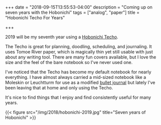 +++
date = "2018-09-15T13:55:53-04:00"
description = "Coming up on seven years with the Hobonichi"
tags = ["analog", "paper"]
title = "Hobonichi Techo For Years"

+++

2019 will be my seventh year using a [Hobonichi Techo](https://www.1101.com/store/techo/en/).

The Techo is great for planning, doodling, scheduling, and journaling. It uses Tomoe River paper, which is magically thin yet still usable with just about any writing tool. There are many fun covers available, but I love the size and the feel of the bare notebook so I've never used one.

I've noticed that the Techo has become my default notebook for nearly everything. I have almost always carried a mid-sized notebook like a Moleskin or
Leuchtturm for use as a modified [bullet journal](https://bulletjournal.com) but lately I've been leaving that at home and only using the Techo.

It's nice to find things that I enjoy and find consistently useful for many years.

{{< figure src="/img/2018/hobonichi-2019.jpg" title="Seven years of Hobonichi" >}}
